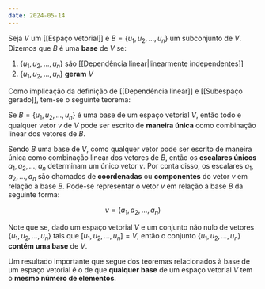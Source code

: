 ```yaml
---
date: 2024-05-14
---
```


Seja $V$ um [[Espaço vetorial]] e $B = \{u_1, u_2, \dots, u_n\}$ um subconjunto de $V$. Dizemos que $B$ é uma **base** de $V$ se:

1.  $\{u_1, u_2, \dots, u_n\}$ são [[Dependência linear|linearmente independentes]]
2.  $\{u_1, u_2, \dots, u_n\}$ **geram** $V$

Como implicação da definição de [[Dependência linear]] e [[Subespaço gerado]], tem-se o seguinte teorema:

Se $B=\{u_1, u_2, \dots, u_n\}$ é uma base de um espaço vetorial $V$, então todo e qualquer vetor $v$ de $V$ pode ser escrito de **maneira única** como combinação linear dos vetores de $B$.

Sendo $B$ uma base de $V$, como qualquer vetor pode ser escrito de maneira única como combinação linear dos vetores de $B$, então os **escalares únicos** $a_1, a_2, \dots, a_n$ determinam um único vetor $v$. Por conta disso, os escalares $a_1, a_2, \dots, a_n$ são chamados de **coordenadas** ou **componentes** do vetor $v$ em relação à base $B$. Pode-se representar o vetor $v$ em relação à base $B$ da seguinte forma: 

$$
v = (a_1, a_2, \dots, a_n)
$$

Note que se, dado um espaço vetorial $V$ e um conjunto não nulo de vetores $\{u_1, u_2, \dots, u_n\}$ tais que $[u_1, u_2, \dots, u_n] = V$, então o conjunto $\{u_1, u_2, \dots, u_n\}$ **contém uma base** de $V$.

Um resultado importante que segue dos teoremas relacionados à base de um espaço vetorial é o de que **qualquer base** de um espaço vetorial $V$ tem o **mesmo número de elementos**.